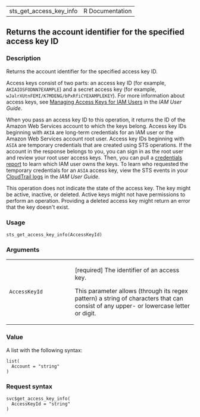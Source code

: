 <table style="width: 100%;">
<tbody>
<tr class="odd">
<td>sts_get_access_key_info</td>
<td style="text-align: right;">R Documentation</td>
</tr>
</tbody>
</table>

## Returns the account identifier for the specified access key ID

### Description

Returns the account identifier for the specified access key ID.

Access keys consist of two parts: an access key ID (for example,
`AKIAIOSFODNN7EXAMPLE`) and a secret access key (for example,
`wJalrXUtnFEMI/K7MDENG/bPxRfiCYEXAMPLEKEY`). For more information about
access keys, see [Managing Access Keys for IAM
Users](https://docs.aws.amazon.com/IAM/latest/UserGuide/id_credentials_access-keys.html)
in the *IAM User Guide*.

When you pass an access key ID to this operation, it returns the ID of
the Amazon Web Services account to which the keys belong. Access key IDs
beginning with `AKIA` are long-term credentials for an IAM user or the
Amazon Web Services account root user. Access key IDs beginning with
`ASIA` are temporary credentials that are created using STS operations.
If the account in the response belongs to you, you can sign in as the
root user and review your root user access keys. Then, you can pull a
[credentials
report](https://docs.aws.amazon.com/IAM/latest/UserGuide/id_credentials_getting-report.html)
to learn which IAM user owns the keys. To learn who requested the
temporary credentials for an `ASIA` access key, view the STS events in
your [CloudTrail
logs](https://docs.aws.amazon.com/IAM/latest/UserGuide/cloudtrail-integration.html)
in the *IAM User Guide*.

This operation does not indicate the state of the access key. The key
might be active, inactive, or deleted. Active keys might not have
permissions to perform an operation. Providing a deleted access key
might return an error that the key doesn't exist.

### Usage

    sts_get_access_key_info(AccessKeyId)

### Arguments

<table>
<colgroup>
<col style="width: 35%" />
<col style="width: 65%" />
</colgroup>
<tbody>
<tr class="odd">
<td><code
id="sts_get_access_key_info_:_AccessKeyId">AccessKeyId</code></td>
<td><p>[required] The identifier of an access key.</p>
<p>This parameter allows (through its regex pattern) a string of
characters that can consist of any upper- or lowercase letter or
digit.</p></td>
</tr>
</tbody>
</table>

### Value

A list with the following syntax:

    list(
      Account = "string"
    )

### Request syntax

    svc$get_access_key_info(
      AccessKeyId = "string"
    )
